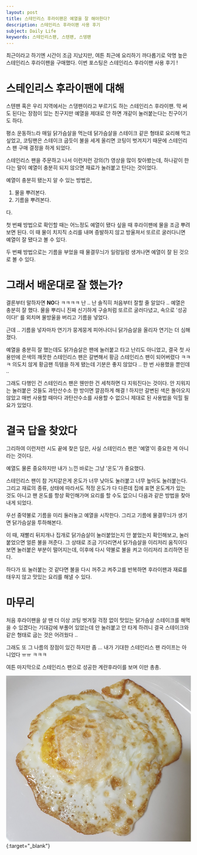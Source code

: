 ```yaml
---
layout: post
title: 스테인리스 후라이팬은 예열을 잘 해야한다?
description: 스테인리스 후라이팬 사용 후기
subject: Daily Life
keywords: 스테인리스팬, 스텐팬, 스뎅팬
---
```


최근이라고 하기엔 시간이 조금 지났지만,
여튼 최근에 요리하기 까다롭기로 악명 높은 스테인리스 후라이팬을 구매했다.
이번 포스팅은 스테인리스 후라이팬 사용 후기 !

# 스테인리스 후라이팬에 대해

스텐팬 혹은 우리 지역에서는 스댕팬이라고 부르기도 하는 스테인리스 후라이팬.
막 써도 된다는 장점이 있는 친구지만 예열을 제대로 안 하면 개같이 눌러붙는다는 친구이기도 하다.

평소 운동하느라 매일 닭가슴살을 먹는데
닭가슴살을 스테이크 같은 형태로 요리해 먹고 싶었고,
코팅팬은 스테이크 굽듯이 불을 세게 올리면 코팅이 벗겨지기 때문에
스테인리스 팬 구매 결정을 하게 되었다.

스테인리스 팬을 주문하고 나서 이런저런 강의(?) 영상을 많이 찾아봤는데,
하나같이 한다는 말이 예열이 충분히 되지 않으면 재료가 눌러붙고 탄다는 것이었다.

예열이 충분히 됐는지 알 수 있는 방법은,

1. 물을 뿌려본다.
2. 기름을 뿌려본다.

다.

첫 번째 방법으로 확인할 때는
어느정도 예열이 됐다 싶을 때 후라이팬에 물을 조금 뿌려보면 된다.
이 때 물이 치지직 소리를 내며 증발하지 않고 방울져서 또르르 굴러다니면 예열이 잘 됐다고 볼 수 있다.

두 번째 방법으로는
기름을 부었을 때 물결무늬가 일렁일렁 생겨나면 예열이 잘 된 것으로 볼 수 있다.

# 그래서 배운대로 잘 했는가?

결론부터 말하자면 **NO**다 ㅋㅋㅋㅋ
난 .. 난 솔직히 처음부터 잘할 줄 알았다 .. 예열은 충분히 잘 했다. 물을 뿌리니 진짜 신기하게 구슬처럼 또르르 굴러다녔고,
속으로 '성공이다!' 를 외치며 물방울을 버리고 기름을 넣었다.

근데 .. 기름을 넣자마자 연기가 뭉게뭉게 피어나더니
닭가슴살을 올리자 연기는 더 심해졌다.

예열을 충분히 잘 했는데도 닭가슴살은 팬에 눌러붙고 타고 난리도 아니었고,
결국 첫 사용만에 은색의 깨끗한 스테인리스 팬은 갈변해서 황금 스테인리스 팬이 되어버렸다 ㅋㅋㅋ
의도치 않게 황금팬 득템을 하게 됐는데 기분은 좋지 않았다 .. 한 번 사용했을 뿐인데 ..

그래도 다행인 건 스테인리스 팬은 웬만한 건 세척하면 다 지워진다는 것이다.
안 지워지는 눌러붙은 것들도 과탄산수소 한 방이면 깔끔하게 해결 !
하지만 갈변된 색은 돌아오지 않았고 매번 사용할 때마다 과탄산수소를 사용할 수 없으니
제대로 된 사용법을 익힐 필요가 있었다.

# 결국 답을 찾았다

그리하여 이런저런 시도 끝에 찾은 답은,
사실 스테인리스 팬은 '예열'이 중요한 게 아니라는 것이다.

예열도 물론 중요하지만 내가 느낀 바로는 그냥 '온도'가 중요했다.

스테인리스 팬이 참 거지같은게 온도가 너무 낮아도 눌러붙고 너무 높아도 눌러붙는다.
그리고 재료의 종류, 상태에 따라서도 적정 온도가 다 다른데
집에 표면 온도계가 있는 것도 아니고 팬 온도를 항상 확인해가며 요리를 할 수도 없으니
다음과 같은 방법을 찾아내게 되었다.

우선 중약불로 기름을 미리 둘러놓고 예열을 시작한다. 그리고 기름에 물결무늬가 생기면 닭가슴살을 투하해본다.

이 때, 재빨리 뒤지개나 집개로 닭가슴살이 눌러붙었는지 안 붙었는지 확인해보고, 눌러붙었으면 얼른 불을 꺼준다.
그 상태로 조금 기다리면서 닭가슴살을 이리저리 움직이다보면 눌러붙은 부분이 떨어지는데,
이후에 다시 약불로 불을 켜고 이리저리 조리하면 된다.

하다가 또 눌러붙는 것 같다면 불을 다시 꺼주고 켜주고를 반복하면 후라이팬과 재료를 태우지 않고
맛있는 요리를 해낼 수 있다.

# 마무리

처음 후라이팬을 살 땐 더 이상 코팅 벗겨질 걱정 없이
맛있는 닭가슴살 스테이크를 해먹을 수 있겠다는 기대감에 부풀어 있었는데
안 눌러붙고 안 타게 하려니 결국 스테이크와 같은 형태로 굽는 것은 어려웠다 ..

그래도 또 그 나름의 장점이 있긴 하지만 좀 ... 내가 기대한 스테인리스 팬 라이프는 아니었다 ㅠㅠ ㅋㅋㅋ

여튼 마지막으로 스테인리스 팬으로 성공한 계란후라이를 보며 이만 총총.

[![스테인리스 팬 조리 끝판왕, 계란](/assets/egg/img.png)](/assets/egg/img.png){:target="_blank"}
